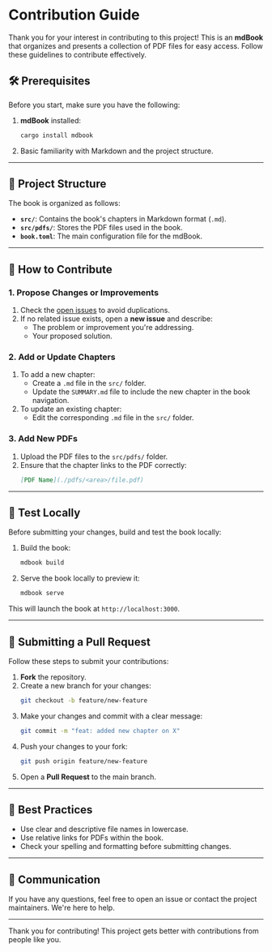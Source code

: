 # Contribution Guide

Thank you for your interest in contributing to this project! This is an **mdBook** that organizes and presents a collection of PDF files for easy access. Follow these guidelines to contribute effectively.

## 🛠️ Prerequisites

Before you start, make sure you have the following:

1. **mdBook** installed:
   ```bash
   cargo install mdbook
   ```
2. Basic familiarity with Markdown and the project structure.

---

## 📂 Project Structure

The book is organized as follows:

- **`src/`**: Contains the book's chapters in Markdown format (`.md`).
- **`src/pdfs/`**: Stores the PDF files used in the book.
- **`book.toml`**: The main configuration file for the mdBook.

---

## 🔄 How to Contribute

### 1. Propose Changes or Improvements

1. Check the [open issues](https://github.com/arkeasz/books/issues) to avoid duplications.
2. If no related issue exists, open a **new issue** and describe:
   - The problem or improvement you're addressing.
   - Your proposed solution.

### 2. Add or Update Chapters

1. To add a new chapter:
   - Create a `.md` file in the `src/` folder.
   - Update the `SUMMARY.md` file to include the new chapter in the book navigation.
2. To update an existing chapter:
   - Edit the corresponding `.md` file in the `src/` folder.


### 3. Add New PDFs

1. Upload the PDF files to the `src/pdfs/` folder.
2. Ensure that the chapter links to the PDF correctly:
   ```markdown
   [PDF Name](./pdfs/<area>/file.pdf)
   ```

---

## 🧪 Test Locally

Before submitting your changes, build and test the book locally:

1. Build the book:
   ```bash
   mdbook build
   ```
2. Serve the book locally to preview it:
   ```bash
   mdbook serve
   ```

This will launch the book at `http://localhost:3000`.

---

## 🔄 Submitting a Pull Request

Follow these steps to submit your contributions:

1. **Fork** the repository.
2. Create a new branch for your changes:
   ```bash
   git checkout -b feature/new-feature
   ```
3. Make your changes and commit with a clear message:
   ```bash
   git commit -m "feat: added new chapter on X"
   ```
4. Push your changes to your fork:
   ```bash
   git push origin feature/new-feature
   ```
5. Open a **Pull Request** to the main branch.

---

## 🌟 Best Practices

- Use clear and descriptive file names in lowercase.
- Use relative links for PDFs within the book.
- Check your spelling and formatting before submitting changes.

---

## 💬 Communication

If you have any questions, feel free to open an issue or contact the project maintainers. We're here to help.

---

Thank you for contributing! This project gets better with contributions from people like you.
